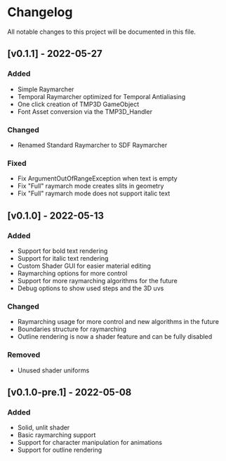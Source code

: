 # Changelog
All notable changes to this project will be documented in this file.

## [v0.1.1] - 2022-05-27
### Added
- Simple Raymarcher
- Temporal Raymarcher optimized for Temporal Antialiasing
- One click creation of TMP3D GameObject
- Font Asset conversion via the TMP3D_Handler

### Changed
- Renamed Standard Raymarcher to SDF Raymarcher

### Fixed
- Fix ArgumentOutOfRangeException when text is empty
- Fix "Full" raymarch mode creates slits in geometry
- Fix "Full" raymarch mode does not support italic text

## [v0.1.0] - 2022-05-13
### Added
- Support for bold text rendering
- Support for italic text rendering
- Custom Shader GUI for easier material editing
- Raymarching options for more control
- Support for more raymarching algorithms for the future
- Debug options to show used steps and the 3D uvs

### Changed
- Raymarching usage for more control and new algorithms in the future
- Boundaries structure for raymarching
- Outline rendering is now a shader feature and can be fully disabled

### Removed
- Unused shader uniforms

## [v0.1.0-pre.1] - 2022-05-08
### Added
- Solid, unlit shader
- Basic raymarching support
- Support for character manipulation for animations
- Support for outline rendering
